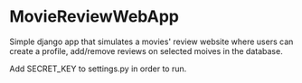 # MovieReviewWebApp
Simple django app that simulates a movies' review website where users can create a profile, add/remove reviews on selected moives in the database.

Add SECRET_KEY to settings.py in order to run.
